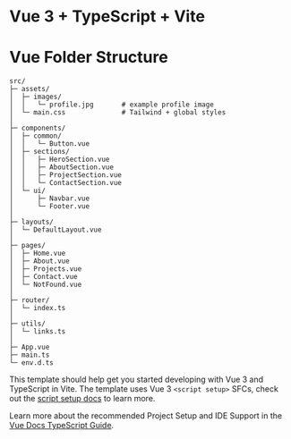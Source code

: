 # Vue 3 + TypeScript + Vite

# Vue Folder Structure
```
src/
├─ assets/
│  ├─ images/
│  │   └─ profile.jpg       # example profile image
│  └─ main.css              # Tailwind + global styles
│
├─ components/
│  ├─ common/
│  │   └─ Button.vue
│  ├─ sections/
│  │   ├─ HeroSection.vue
│  │   ├─ AboutSection.vue
│  │   ├─ ProjectSection.vue
│  │   └─ ContactSection.vue
│  └─ ui/
│      ├─ Navbar.vue
│      └─ Footer.vue
│
├─ layouts/
│  └─ DefaultLayout.vue
│
├─ pages/
│  ├─ Home.vue
│  ├─ About.vue
│  ├─ Projects.vue
│  ├─ Contact.vue
│  └─ NotFound.vue
│
├─ router/
│  └─ index.ts
│
├─ utils/
│  └─ links.ts
│
├─ App.vue
├─ main.ts
└─ env.d.ts
```

This template should help get you started developing with Vue 3 and TypeScript in Vite. The template uses Vue 3 `<script setup>` SFCs, check out the [script setup docs](https://v3.vuejs.org/api/sfc-script-setup.html#sfc-script-setup) to learn more.

Learn more about the recommended Project Setup and IDE Support in the [Vue Docs TypeScript Guide](https://vuejs.org/guide/typescript/overview.html#project-setup).
